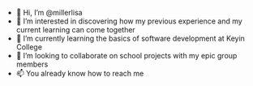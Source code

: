 - 👋 Hi, I’m @millerlisa
- 👀 I’m interested in discovering how my previous experience and my current learning can come together
- 🌱 I’m currently learning the basics of software development at Keyin College
- 💞️ I’m looking to collaborate on school projects with my epic group members
- 📫 You already know how to reach me 

<!---
millerlisa/millerlisa is a ✨ special ✨ repository because its `README.md` (this file) appears on your GitHub profile.
You can click the Preview link to take a look at your changes.
--->
